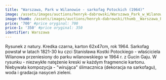 ```yaml
---
title: "Warszawa, Park w Wilanowie - sarkofag Potockich (1964)"
image: /assets/images/auctions/henryk-dabrowski/Warszawa_Park_w_Wilanowie_-_sarkofag_Potockich_(1964).jpg
image-thumb: /assets/images/auctions/henryk-dabrowski/thumb__Warszawa_Park_w_Wilanowie_-_sarkofag_Potockich_(1964).jpg
price: '700' #price oryginal: 700
price-1: '350' #price oryginal: 350
identifier: Warszawa
---
```


Rysunek z natury. Kredka czarna, karton 62x47cm, rok 1964.
Sarkofag powstał w latach 1821-30 ku czci Stanisława Kostki Potockiego - właściciela Wilanowa przeniesiony do parku wilanowskiego w 1964 r. z Gucin Gaju. W rysunku - niezwykłe natężenie kreski w każdym fragmencie kartonu.
Niebywała kompozycja - "wirująca" ślimacznica (dekoracja na sarkofagu), woda i gradacja nasyceń zieleni.